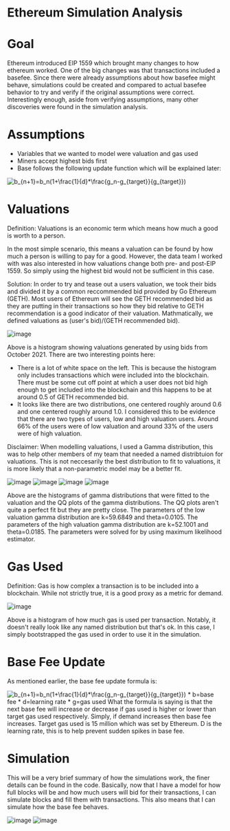 # Ethereum Simulation Analysis

# Goal
Ethereum introduced EIP 1559 which brought many changes to how ethereum worked. One of the big changes was that transactions included a basefee. Since there were already assumptions about how basefee might behave, simulations could be created and compared to actual basefee behavior to try and verify if the original assumptions were correct. Interestingly enough, aside from verifying assumptions, many other discoveries were found in the simulation analysis. 

# Assumptions 
* Variables that we wanted to model were valuation and gas used 
* Miners accept highest bids first
* Base follows the following update function which will be explained later: 
<img src="https://latex.codecogs.com/svg.image?b_{n&plus;1}=b_n(1&plus;\frac{1}{d}*\frac{g_n-g_{target}}{g_{target}})" title="b_{n+1}=b_n(1+\frac{1}{d}*\frac{g_n-g_{target}}{g_{target}})" />

# Valuations 
Definition: Valuations is an economic term which means how much a good is worth to a person. 

In the most simple scenario, this means a valuation can be found by how much a person is willing to pay for a good. However, the data team I worked with was also interested in how valuations change both pre- and post-EIP 1559. So simply using the highest bid would not be sufficient in this case. 

Solution: 
In order to try and tease out a users valuation, we took their bids and divided it by a common reccommended bid provided by Go Ethereum (GETH). Most users of Ethereum will see the GETH recommended bid as they are putting in their transactions so how they bid relative to GETH recommendation is a good indicator of their valuation. Mathmatically, we defined valuations as (user's bid)/(GETH recommended bid). 

![image](https://user-images.githubusercontent.com/85899973/148271912-eaa13a58-830c-45ee-99d5-dcf8c34eb1ca.png)

Above is a histogram showing valuations generated by using bids from October 2021. There are two interesting points here:
* There is a lot of white space on the left. This is because the histogram only includes transactions which were included into the blockchain. There must be some cut off point at which a user does not bid high enough to get included into the blockchain and this happens to be at around 0.5 of GETH recommended bid. 
* It looks like there are two distributions, one centered roughly around 0.6 and one centered roughly around 1.0. I considered this to be evidence that there are two types of users, low and high valuation users. Around 66% of the users were of low valuation and around 33% of the users were of high valuation. 

Disclaimer: When modelling valuations, I used a Gamma distribution, this was to help other members of my team that needed a named distribtuion for valuations. This is not neccesarily the best distribution to fit to valuations, it is more likely that a non-parametric model may be a better fit.

![image](https://user-images.githubusercontent.com/85899973/148273751-54cb3bd0-6d02-4bb7-b0c9-faf089ccf935.png)
![image](https://user-images.githubusercontent.com/85899973/148273775-0d8185b3-f25d-46cc-aaf2-967b8b7e73cd.png)
![image](https://user-images.githubusercontent.com/85899973/148273860-a9d84517-f2b9-4956-a3b7-1cf778d87853.png)
![image](https://user-images.githubusercontent.com/85899973/148273877-f116e9c1-b27b-476a-ad33-7955245ab246.png)

Above are the histograms of gamma distributions that were fitted to the valuation and the QQ plots of the gamma distributions. The QQ plots aren't quite a perfect fit but they are pretty close. The parameters of the low valuation gamma distribution are k=59.6849 and theta=0.0105. The parameters of the high valuation gamma distribution are k=52.1001 and theta=0.0185. The parameters were solved for by using maximum likelihood estimator. 

# Gas Used 
Definition: Gas is how complex a transaction is to be included into a blockchain. While not strictly true, it is a good proxy as a metric for demand. 

![image](https://user-images.githubusercontent.com/85899973/148276918-29610257-e6ed-44b2-bb71-20890e65b8db.png)

Above is a histogram of how much gas is used per transaction. Notably, it doesn't really look like any named distribution but that's ok. In this case, I simply bootstrapped the gas used in order to use it in the simulation. 

# Base Fee Update
As mentioned earlier, the base fee update formula is: 

<img src="https://latex.codecogs.com/svg.image?b_{n&plus;1}=b_n(1&plus;\frac{1}{d}*\frac{g_n-g_{target}}{g_{target}})" title="b_{n+1}=b_n(1+\frac{1}{d}*\frac{g_n-g_{target}}{g_{target}})" />
* b=base fee
* d=learning rate
* g=gas used
What the formula is saying is that the next base fee will increase or decrease if gas used is higher or lower than target gas used respectively. Simply, if demand increases then base fee increases. Target gas used is 15 million which was set by Ethereum. D is the learning rate, this is to help prevent sudden spikes in base fee. 

# Simulation 
This will be a very brief summary of how the simulations work, the finer details can be found in the code. Basically, now that I have a model for how full blocks will be and how much users will bid for their transactions, I can simulate blocks and fill them with transactions. This also means that I can simulate how the base fee behaves. 

![image](https://user-images.githubusercontent.com/85899973/148283437-2d3bc212-aeeb-4372-939d-bb253d30a6be.png)
![image](https://user-images.githubusercontent.com/85899973/148285391-4ab05863-7d98-4abf-b6cd-103ae967351f.png)

